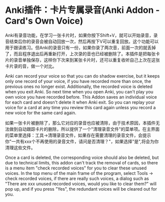 # Anki插件：卡片专属录音(Anki Addon - Card's Own Voice)
Anki有录音功能，在学习一张卡片时，如果你按下Shift+V，就可以开始录音，录音结束后你的录音会被自动回放一次，然后再按下V可以重复回放。这个功能可以用于跟读练习。但Anki的录音只有一份，如果你录了两次音，前面一次的就丢掉了，而且程序退出后再重新打开，上次录的音也已经被删除了。本插件是把每张卡片的录音单独保存，这样你下次来到某张卡片时，还可以重复收听自己上次在这张卡片录的音，做一个对比。

Anki can record your voice so that you can do shadow exercise, but it keeps only one record of your voice, if you have recorded more than once, the previous ones no longer exist. Additionally, the recorded voice is deleted when you exit Anki. So next time when you open Anki, you can't play you own voice you have recorded before. This Addon saves an individual voice for each card and doesn't delete it when Anki exit. So you can replay your voice for a card at any time you review this card again unless you record a new voice for the same card again.

如果一张卡片被删除了，那么它对应的录音也应被清除，由于技术原因，本插件无法做到自动跟踪卡片的删除，所以提供了一个"清理录音文件"的菜单项。在主界面的菜单里选择：工具->清理录音文件，如果存在需要清理的录音文件，会提示你"一共有xxx个不再使用的录音文件，请问是否清理？"，如果选择"是",将会为你清理这些文件。

Once a card is deleted, the corresponding voice should also be deleted, but due to technical limits, this addon can't track the removal of cards, so there is a menu item "check recorded voices" for you to clear these unused voices. In the top menu of the main frame of the program, select Tools -> check recorded voices, if there are really such voices, a dialog such as "There are xxx unused recorded voices, would you like to clear them?" will pop up, and if you press "Yes", the redundant voices will be cleared out for you. 